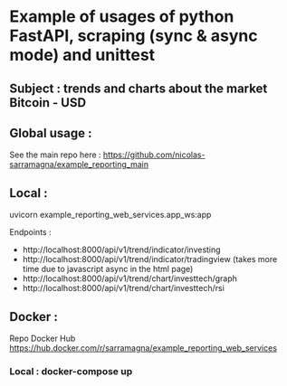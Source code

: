 # Example of usages of python FastAPI, scraping (sync & async mode) and unittest
## Subject : trends and charts about the market Bitcoin - USD

## Global usage :
See the main repo here : https://github.com/nicolas-sarramagna/example_reporting_main

## Local :

uvicorn example_reporting_web_services.app_ws:app


Endpoints : 
 - http://localhost:8000/api/v1/trend/indicator/investing
 - http://localhost:8000/api/v1/trend/indicator/tradingview (takes more time due to javascript async in the html page)
 - http://localhost:8000/api/v1/trend/chart/investtech/graph
 - http://localhost:8000/api/v1/trend/chart/investtech/rsi


## Docker :
Repo Docker Hub
https://hub.docker.com/r/sarramagna/example_reporting_web_services

### Local : docker-compose up



